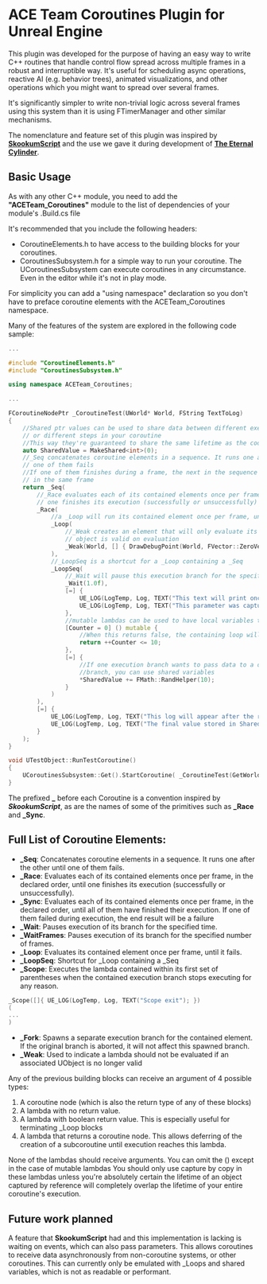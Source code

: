 # ACE Team Coroutines Plugin for Unreal Engine
This plugin was developed for the purpose of having an easy way to write C++ routines that handle control flow spread across multiple frames in a robust and interruptible way. It's useful for scheduling async operations, reactive AI (e.g. behavior trees), animated visualizations, and other operations which you might want to spread over several frames.

It's significantly simpler to write non-trivial logic across several frames using this system than it is using FTimerManager and other similar mechanisms.

The nomenclature and feature set of this plugin was inspired by [**SkookumScript**](https://github.com/EpicSkookumScript/SkookumScript-Plugin) and the use we gave it during development of [**The Eternal Cylinder**](https://www.eternalcylinder.com).

## Basic Usage
As with any other C++ module, you need to add the **"ACETeam_Coroutines"** module to the list of dependencies of your module's .Build.cs file

It's recommended that you include the following headers:
- CoroutineElements.h to have access to the building blocks for your coroutines.
- CoroutinesSubsystem.h for a simple way to run your coroutine. The UCoroutinesSubsystem can execute coroutines in any circumstance. Even in the editor while it's not in play mode.

For simplicity you can add a "using namespace" declaration so you don't have to preface coroutine elements with the ACETeam_Coroutines namespace.

Many of the features of the system are explored in the following code sample:

```c++
...

#include "CoroutineElements.h"
#include "CoroutinesSubsystem.h"

using namespace ACETeam_Coroutines;

...

FCoroutineNodePtr _CoroutineTest(UWorld* World, FString TextToLog)
{
    //Shared ptr values can be used to share data between different execution branches,
    // or different steps in your coroutine
    //This way they're guaranteed to share the same lifetime as the code that's using them
    auto SharedValue = MakeShared<int>(0);
    //_Seq concatenates coroutine elements in a sequence. It runs one after the other until
    // one of them fails
    //If one of them finishes during a frame, the next in the sequence will be evaluated
    // in the same frame
    return _Seq(
        //_Race evaluates each of its contained elements once per frame, in the declared order, until
        // one finishes its execution (successfully or unsuccessfully)
        _Race(
            //a _Loop will run its contained element once per frame, until it fails or is aborted
            _Loop(
                //_Weak creates an element that will only evaluate its lambda if the passed in
                // object is valid on evaluation
                _Weak(World, [] { DrawDebugPoint(World, FVector::ZeroVector, 10, FColor::White); })
            ),
            //_LoopSeq is a shortcut for a _Loop containing a _Seq
            _LoopSeq(
                //_Wait will pause this execution branch for the specified time
                _Wait(1.0f),
                [=] {
                    UE_LOG(LogTemp, Log, TEXT("This text will print once per second"));
                    UE_LOG(LogTemp, Log, TEXT("This parameter was captured by value %s"), *TextToLog);
                },
                //mutable lambdas can be used to have local variables that share their lifetime
                [Counter = 0] () mutable {
                    //When this returns false, the containing loop will finish
                    return ++Counter <= 10;
                },
                [=] {
                    //If one execution branch wants to pass data to a different
                    //branch, you can use shared variables
                    *SharedValue += FMath::RandHelper(10);
                }
            )
        ),
        [=] { 
            UE_LOG(LogTemp, Log, TEXT("This log will appear after the race above finishes"));
            UE_LOG(LogTemp, Log, TEXT("The final value stored in SharedValue is  %d"), *SharedValue); 
        }
    );
}

void UTestObject::RunTestCoroutine()
{
    UCoroutinesSubsystem::Get().StartCoroutine( _CoroutineTest(GetWorld(), "<test string>") );
}
```

The prefixed **_** before each Coroutine is a convention inspired by ***SkookumScript***, as are the names of some of the primitives such as **_Race** and **_Sync**.

## Full List of Coroutine Elements:
- **_Seq**: Concatenates coroutine elements in a sequence. It runs one after the other until one of them fails.
- **_Race**: Evaluates each of its contained elements once per frame, in the declared order, until one finishes its execution (successfully or unsuccessfully). 
- **_Sync**: Evaluates each of its contained elements once per frame, in the declared order, until all of them have finished their execution. If one of them failed during execution, the end result will be a failure
- **_Wait**: Pauses execution of its branch for the specified time.
- **_WaitFrames**: Pauses execution of its branch for the specified number of frames.
- **_Loop**: Evaluates its contained element once per frame, until it fails.
- **_LoopSeq**: Shortcut for _Loop containing a _Seq
- **_Scope**: Executes the lambda contained within its first set of parentheses when the contained execution branch stops executing for any reason.
```c++
_Scope([]{ UE_LOG(LogTemp, Log, TEXT("Scope exit"); })
(
...
)
```
- **_Fork**: Spawns a separate execution branch for the contained element. If the original branch is aborted, it will not affect this spawned branch.
- **_Weak**: Used to indicate a lambda should not be evaluated if an associated UObject is no longer valid

Any of the previous building blocks can receive an argument of 4 possible types:
1. A coroutine node (which is also the return type of any of these blocks)
2. A lambda with no return value.
3. A lambda with boolean return value. This is especially useful for terminating _Loop blocks
4. A lambda that returns a coroutine node. This allows deferring of the creation of a subcoroutine until execution reaches this lambda.

None of the lambdas should receive arguments. You can omit the () except in the case of mutable lambdas
You should only use capture by copy in these lambdas unless you're absolutely certain the lifetime of an object captured by reference will completely overlap the lifetime of your entire coroutine's execution.

## Future work planned
A feature that **SkookumScript** had and this implementation is lacking is waiting on events, which can also pass parameters.
This allows coroutines to receive data asynchronously from non-coroutine systems, or other coroutines.
This can currently only be emulated with _Loops and shared variables, which is not as readable or performant.